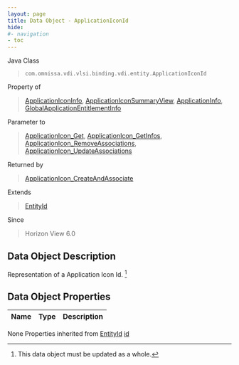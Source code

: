 ```yaml
---
layout: page
title: Data Object - ApplicationIconId
hide:
#- navigation
- toc
---
```








Java Class
> `com.omnissa.vdi.vlsi.binding.vdi.entity.ApplicationIconId`

Property of
> [ApplicationIconInfo](vdi.resources.ApplicationIcon.ApplicationIconInfo.md#field_detail), [ApplicationIconSummaryView](vdi.resources.ApplicationIcon.ApplicationIconSummaryView.md#field_detail), [ApplicationInfo](vdi.resources.Application.ApplicationInfo.md#field_detail), [GlobalApplicationEntitlementInfo](vdi.federation.GlobalApplicationEntitlement.GlobalApplicationEntitlementInfo.md#field_detail)

Parameter to
> [ApplicationIcon_Get](vdi.resources.ApplicationIcon.md#get), [ApplicationIcon_GetInfos](vdi.resources.ApplicationIcon.md#getInfos), [ApplicationIcon_RemoveAssociations](vdi.resources.ApplicationIcon.md#removeAssociations), [ApplicationIcon_UpdateAssociations](vdi.resources.ApplicationIcon.md#updateAssociations)

Returned by
> [ApplicationIcon_CreateAndAssociate](vdi.resources.ApplicationIcon.md#createAndAssociate)

Extends
> [EntityId](vdi.EntityId.md)

Since
> Horizon View 6.0


## Data Object Description

Representation of a Application Icon Id.
 [^167]



## Data Object Properties

 Name | Type | Description
:---|:---:|:---
None
Properties inherited from [EntityId](vdi.EntityId.md)
[id](vdi.EntityId.md#id)


 


[^167]: This data object must be updated as a whole.